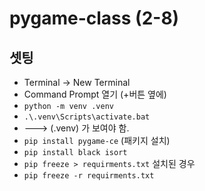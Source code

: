 # pygame-class (2-8)

## 셋팅

- Terminal -> New Terminal
- Command Prompt 열기 (+버튼 옆에)
- `python -m venv .venv` 
- `.\.venv\Scripts\activate.bat`
- ---> (.venv) 가 보여야 함.
- `pip install pygame-ce` (패키지 설치)
- `pip install black isort`
- `pip freeze > requirments.txt`
설치된 경우 
- `pip freeze -r requirments.txt`